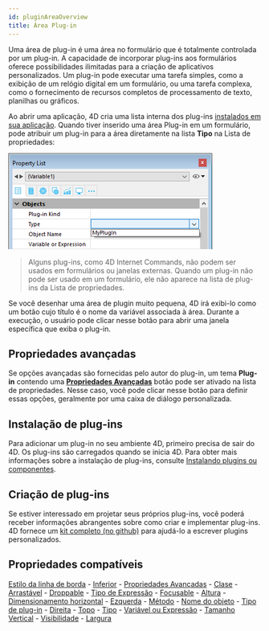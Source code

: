 ```yaml
---
id: pluginAreaOverview
title: Área Plug-in
---
```


Uma área de plug-in é uma área no formulário que é totalmente controlada por um plug-in. A capacidade de incorporar plug-ins aos formulários oferece possibilidades ilimitadas para a criação de aplicativos personalizados. Um plug-in pode executar uma tarefa simples, como a exibição de um relógio digital em um formulário, ou uma tarefa complexa, como o fornecimento de recursos completos de processamento de texto, planilhas ou gráficos.

Ao abrir uma aplicação, 4D cria uma lista interna dos plug-ins [instalados em sua aplicação](#installing-plug-ins). Quando tiver inserido uma área Plug-in em um formulário, pode atribuir um plug-in para a área diretamente na lista **Tipo** na Lista de propriedades:

![](../assets/en/FormObjects/pluginArea.png)

> Alguns plug-ins, como 4D Internet Commands, não podem ser usados em formulários ou janelas externas. Quando um plug-in não pode ser usado em um formulário, ele não aparece na lista de plug-ins da Lista de propriedades.

Se você desenhar uma área de plugin muito pequena, 4D irá exibi-lo como um botão cujo título é o nome da variável associada à área. Durante a execução, o usuário pode clicar nesse botão para abrir uma janela específica que exiba o plug-in.

## Propriedades avançadas

Se opções avançadas são fornecidas pelo autor do plug-in, um tema **Plug-in** contendo uma [**Propriedades Avançadas**](properties_Plugins.md) botão pode ser ativado na lista de propriedades. Nesse caso, você pode clicar nesse botão para definir essas opções, geralmente por uma caixa de diálogo personalizada.

## Instalação de plug-ins

Para adicionar um plug-in no seu ambiente 4D, primeiro precisa de sair do 4D. Os plug-ins são carregados quando se inicia 4D. Para obter mais informações sobre a instalação de plug-ins, consulte [Instalando plugins ou componentes](https://doc.4d.com/4Dv17R6/4D/17-R6/Installing-plugins-or-components.300-4354866.en.html).

## Criação de plug-ins

Se estiver interessado em projetar seus próprios plug-ins, você poderá receber informações abrangentes sobre como criar e implementar plug-ins. 4D fornece um [kit completo (no github)](https://github.com/4d/4D-Plugin-SDK) para ajudá-lo a escrever plugins personalizados.

## Propriedades compatíveis

[Estilo da linha de borda](properties_BackgroundAndBorder.md#border-line-style) - [Inferior](properties_CoordinatesAndSizing.md#bottom) - [Propriedades Avançadas](properties_Plugins.md) - [Clase](properties_Object.md#css-class) - [Arrastável](properties_Action.md#draggable-and-droppable) - [Droppable](propriedades_Action.md#draggable-and-droppable) - [Tipo de Expressão](properties_Object.md#expression-type) - [Focusable](properties_Entry.md#focusable) - [Altura](propriedades_CoordinatesAndSizing.md#height) - [Dimensionamento horizontal](properties_ResizingOptions.md#horizontal-sizing) - [Ezquerda](propriedades_Coordinates_AndSizing.md#left) - [Método](properties_Action.md#method) - [Nome do objeto](properties_Object.md#object-name) - [Tipo de plug-in](properties_Object.md#plug-in-kind) - [Direita](properties_CoordinatesAndSizing.md#right) - [Topo](properties_CoordinatesAndSizing.md#top) - [Tipo](propriedades_Object.md#type) - [Variável ou Expressão](properties_Object.md#variable-or-expression) - [Tamanho Vertical](properties_ResizingOps.md#vertical-sizing) - [Visibilidade](propriedades_Display.md#visibiliity) - [Largura](properties_CoordinatesAndSizing.md#width)

